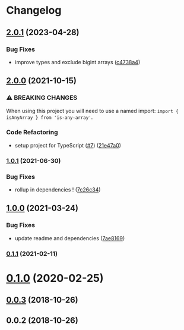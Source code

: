 # Changelog

## [2.0.1](https://github.com/cheminfo/is-any-array/compare/v2.0.0...v2.0.1) (2023-04-28)


### Bug Fixes

* improve types and exclude bigint arrays ([c4738a4](https://github.com/cheminfo/is-any-array/commit/c4738a4e6575282e32b04b192b99f1e792fdbb2c))

## [2.0.0](https://www.github.com/cheminfo/is-any-array/compare/v1.0.1...v2.0.0) (2021-10-15)


### ⚠ BREAKING CHANGES

When using this project you will need to use a named import: `import { isAnyArray } from 'is-any-array'`.

### Code Refactoring

* setup project for TypeScript ([#7](https://www.github.com/cheminfo/is-any-array/issues/7)) ([21e47a0](https://www.github.com/cheminfo/is-any-array/commit/21e47a02e36987208b5aa22906c1cbfee3322775))

### [1.0.1](https://www.github.com/cheminfo/is-any-array/compare/v1.0.0...v1.0.1) (2021-06-30)


### Bug Fixes

* rollup in dependencies ! ([7c26c34](https://www.github.com/cheminfo/is-any-array/commit/7c26c3416287c57eaeb9fc481fb2a7b107cfa984))

## [1.0.0](https://www.github.com/cheminfo/is-any-array/compare/v0.1.1...v1.0.0) (2021-03-24)


### Bug Fixes

* update readme and dependencies ([7ae8169](https://www.github.com/cheminfo/is-any-array/commit/7ae8169b1105bc9e3586f6a73315897326bb1bd4))

### [0.1.1](https://github.com/cheminfo-js/is-any-array/compare/v0.1.0...v0.1.1) (2021-02-11)

# [0.1.0](https://github.com/cheminfo-js/is-any-array/compare/v0.0.3...v0.1.0) (2020-02-25)



<a name="0.0.3"></a>
## [0.0.3](https://github.com/cheminfo-js/is-any-array/compare/v0.0.2...v0.0.3) (2018-10-26)



<a name="0.0.2"></a>
## 0.0.2 (2018-10-26)
